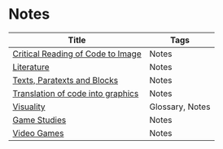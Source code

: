 # Notes
| Title                                                                             | Tags            |
| --------------------------------------------------------------------------------- | --------------- |
| [Critical Reading of Code to Image](notes/Critical%20Reading%20of%20Code%20to%20Image.md) | Notes           |
| [Literature](notes/Literature.md)                                               | Notes           |
| [Texts, Paratexts and Blocks](notes/Texts,%20Paratexts%20and%20Blocks.md)             | Notes           |
| [Translation of code into graphics](notes/Translation%20of%20code%20into%20graphics.md) | Notes           |
| [Visuality](notes/Visuality.md)                                                 | Glossary, Notes |
| [Game Studies](notes/Game%20Studies.md)                                           | Notes           |
| [Video Games](notes/Video%20Games.md)                                             | Notes           |
